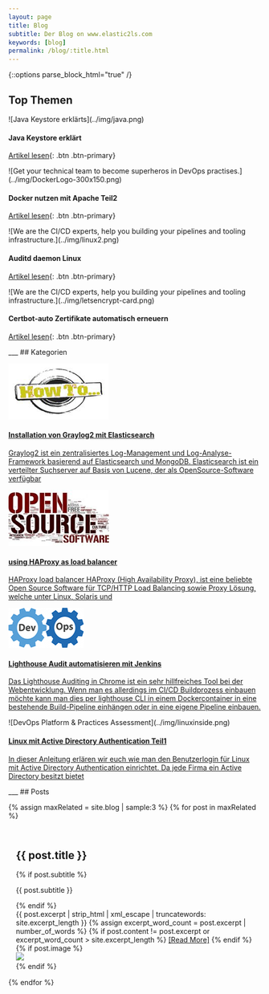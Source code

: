 ```yaml
---
layout: page
title: Blog
subtitle: Der Blog on www.elastic2ls.com
keywords: [blog]
permalink: /blog/:title.html
---
```

{::options parse_block_html="true" /}
<div class="content">

<div class="container">

<div class="slider">

## Top Themen


<div id="carousel-top" class="carousel" data-interval="5000" data-ride="carousel">

<div class="carousel-inner">

<div class="item active">![Java Keystore erklärts](../img/java.png)

#### Java Keystore erklärt

[Artikel lesen](java-keytool-keystore-befehle){: .btn .btn-primary}
</div>

<div class="item">![Get your technical team to become superheros in DevOps practises.](../img/DockerLogo-300x150.png)

#### Docker nutzen mit Apache Teil2

[Artikel lesen](docker-apache-2){: .btn .btn-primary}
</div>

<div class="item">![We are the CI/CD experts, help you building your pipelines and tooling infrastructure.](../img/linux2.png)

#### Auditd daemon Linux

[Artikel lesen](auditd-daemon){: .btn .btn-primary}
</div>

<div class="item">![We are the CI/CD experts, help you building your pipelines and tooling infrastructure.](../img/letsencrypt-card.png)

#### Certbot-auto Zertifikate automatisch erneuern

[Artikel lesen](certbot-auto-zertifikat-automatisch-erneuern){: .btn .btn-primary}
</div>

</div>

</div>
___
## Kategorien
</div>

<div class="grid-content">

<div class="col-sm-12 col-md-6">
<div class="boxes blog">

![howtos](../img/howto_small.png)

#### [Installation von Graylog2 mit Elasticsearch](installation-von-graylog2)

[Graylog2 ist ein zentralisiertes Log-Management und Log-Analyse-Framework basierend auf Elasticsearch und MongoDB. Elasticsearch ist ein verteilter Suchserver auf Basis von Lucene, der als OpenSource-Software verfügbar](installation-von-graylog2)
</div>
</div>

<div class="col-sm-12 col-md-6">
<div class="boxes blog">

![open source software](../img/open-source-software_small.jpg)

#### [using HAProxy as load balancer](haproxy-load-balancer)

[HAProxy load balancer HAProxy (High Availability Proxy), ist eine beliebte Open Source Software für TCP/HTTP Load Balancing sowie Proxy Lösung, welche unter Linux, Solaris und](haproxy-load-balancer)
</div>
</div>

<div class="col-sm-12 col-md-6">
<div class="boxes blog">

![devops](../img/devops-300x152.png)

#### [Lighthouse Audit automatisieren mit Jenkins](lighthouse-in-docker)

[Das Lighthouse Auditing in Chrome ist ein sehr hillfreiches Tool bei der Webentwicklung. Wenn man es allerdings im CI/CD Buildprozess einbauen möchte kann man dies per lighthouse CLI in einem Dockercontainer in eine bestehende Build-Pipeline einhängen oder in eine eigene Pipeline einbauen.](lighthouse-in-docker)
</div>
</div>


<div class="col-sm-12 col-md-6">

<div class="boxes blog">
![DevOps Platform & Practices Assessment](../img/linuxinside.png)

#### [Linux mit Active Directory Authentication Teil1](linux-active-directory-authentication)

[In dieser Anleitung erlären wir euch wie man den Benutzerlogin für Linux mit Active Directory Authentication einrichtet. Da jede Firma ein Active Directory besitzt bietet](linux-active-directory-authentication)
</div>
</div>

</div>
___
## Posts

<div class="posts-list">

{% assign maxRelated = site.blog | sample:3 %}
{% for post in maxRelated %}
<div class="articles" style="padding: 15px;">
<h2 class="post-title">{{ post.title }}</h2>

{% if post.subtitle %}
<p class="post-subtitle">
	    {{ post.subtitle }}
</p>
{% endif %}

<div class="post-entry-container">
<div class="post-entry">
{{ post.excerpt | strip_html | xml_escape | truncatewords: site.excerpt_length }}
{% assign excerpt_word_count = post.excerpt | number_of_words %}
{% if post.content != post.excerpt or excerpt_word_count > site.excerpt_length %}
<a href="{{ post.url | relative_url }}" class="post-read-more">[Read&nbsp;More]</a>
{% endif %}
</div>
{% if post.image %}
<div class="post-image">
<a href="{{ post.url | relative_url }}">
<img src="{{ post.image | relative_url }}">
</a>
</div>
{% endif %}
</div>
</div>
{% endfor %}
</div>

</div>

</div>
